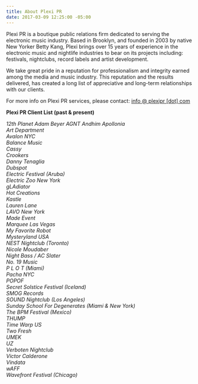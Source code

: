 ```yaml
---
title: About Plexi PR
date: 2017-03-09 12:25:00 -05:00
---
```


Plexi PR is a boutique public relations firm dedicated to serving the electronic music industry. Based in Brooklyn, and founded in 2003 by native New Yorker Betty Kang, Plexi brings over 15 years of experience in the electronic music and nightlife industries to bear on its projects including: festivals, nightclubs, record labels and artist development.

We take great pride in a reputation for professionalism and integrity earned among the media and music industry. This reputation and the results delivered, has created a long list of appreciative and long-term relationships with our clients.

For more info on Plexi PR services, please contact: [info @ plexipr \[dot\] com](mailto:info@plexipr.com)

**Plexi PR Client List (past & present)**

*12th Planet
Adam Beyer
AGNT
Andhim
Apollonia\
Art Department\
Avalon NYC\
Balance Music\
Cassy\
Crookers\
Danny Tenaglia\
Dubspot\
Electric Festival (Aruba)\
Electric Zoo New York\
gLAdiator\
Hot Creations\
Kastle\
Lauren Lane\
LAVO New York\
Made Event\
Marquee Las Vegas\
My Favorite Robot\
Mysteryland USA\
NEST Nightclub (Toronto)\
Nicole Moudaber\
Night Bass / AC Slater\
No. 19 Music\
P L O T (Miami)\
Pacha NYC\
POPOF\
Secret Solstice Festival (Iceland)\
SMOG Records\
SOUND Nightclub (Los Angeles)\
Sunday School For Degenerates (Miami & New York)\
The BPM Festival (Mexico)\
THUMP\
Time Warp US\
Two Fresh\
UMEK\
UZ\
Verboten Nightclub\
Victor Calderone\
Vindata\
wAFF\
Wavefront Festival (Chicago)*